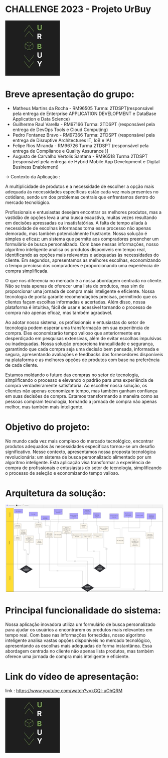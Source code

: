 # CHALLENGE  2023 - Projeto UrBuy

![ LOGO DO PROJETO ](documentacao/UrBuyLogo.jpeg)

# Breve apresentação do grupo: 
* Matheus Martins da Rocha - RM96505 Turma: 2TDSPT(responsável pela entrega de Enterprise APPLICATION DEVELOPMENT e DataBase Application e Data Science)
* Guilherme Raul Varella - RM97166 Turma: 2TDSPT (responsável pela entrega de DevOps Tools e Cloud Computing)
* Pedro Fontanez Bravo - RM97366 Turma: 2TDSPT (responsável pela entrega de Disruptive Architectures IT, IoB e IA)
* Felipe Rios Miranda - RM96726 Turma 2TDSPT (responsável pela entrega de Compliance e Quality Assurance )]
* Augusto de Carvalho Vertolis Santana - RM96518 Turma 2TDSPT (responsável pela entrega de Hybrid Mobile App Development e Digital Business Enablement)

-> Contexto da Aplicação :

A multiplicidade de produtos e a necessidade de escolher a opção mais adequada às
necessidades específicas estão cada vez mais presentes no cotidiano, sendo um dos problemas
centrais que enfrentamos dentro do mercado tecnológico.

Profissionais e entusiastas desejam encontrar os melhores produtos, mas a vastidão de
opções leva a uma busca exaustiva, muitas vezes resultando em decisões apressadas ou
insatisfatórias. A falta de tempo aliada à necessidade de escolhas informadas torna esse
processo não apenas demorado, mas também potencialmente frustrante. Nossa solução é
simples e eficaz: um sistema que permite aos compradores preencher um formulário de busca
personalizado. Com base nessas informações, nosso algoritmo inteligente analisa os produtos
disponíveis em tempo real, identificando as opções mais relevantes e adequadas às
necessidades do cliente. Em segundos, apresentamos as melhores escolhas, economizando o
tempo precioso dos compradores e proporcionando uma experiência de compra simplificada.

O que nos diferencia no mercado é a nossa abordagem centrada no cliente. Não se trata
apenas de oferecer uma lista de produtos, mas sim de proporcionar uma jornada de compra
mais inteligente e eficiente. Nossa tecnologia de ponta garante recomendações precisas,
permitindo que os clientes façam escolhas informadas e acertadas. Além disso, nossa
plataforma é intuitiva, fácil de usar e acessível tornando o processo de compra não apenas
eficaz, mas também agradável.

Ao adotar nosso sistema, os profissionais e entusiastas do setor de tecnologia podem esperar
uma transformação em sua experiência de compra. Eles economizarão tempo valioso que
anteriormente era desperdiçado em pesquisas extensivas, além de evitar escolhas impulsivas
ou inadequadas. Nossa solução proporciona tranquilidade e segurança, garantindo que cada
compra seja uma decisão bem pensada, informada e segura, apresentando avaliações e
feedbacks dos fornecedores disponíveis na plataforma e as melhores opções de produtos com
base na preferência de cada cliente.

Estamos moldando o futuro das compras no setor de tecnologia, simplificando o processo e
elevando o padrão para uma experiência de compra verdadeiramente satisfatória. Ao escolher
nossa solução, os clientes não apenas economizam tempo, mas também ganham confiança em
suas decisões de compra. Estamos transformando a maneira como as pessoas compram
tecnologia, tornando a jornada de compra não apenas melhor, mas também mais inteligente.


# Objetivo do projeto: 

No mundo cada vez mais complexo do mercado tecnológico, encontrar produtos adequados às necessidades específicas tornou-se um desafio significativo. Nesse contexto, apresentamos nossa proposta tecnológica revolucionária: um sistema de busca personalizado alimentado por um algoritmo inteligente. Esta aplicação visa transformar a experiência de compra de profissionais e entusiastas do setor de tecnologia, simplificando o processo de seleção e economizando tempo valioso.

# Arquitetura da solução:
![ PROTÓTIPO ](documentacao/Arquitetura.jpeg)

# Principal funcionalidade do sistema: 

Nossa aplicação inovadora utiliza um formulário de busca personalizado para ajudar os usuários a encontrarem os produtos mais relevantes em tempo real. Com base nas informações fornecidas, nosso algoritmo inteligente analisa vastas opções disponíveis no mercado tecnológico, apresentando as escolhas mais adequadas de forma instantânea. Essa abordagem centrada no cliente não apenas lista produtos, mas também oferece uma jornada de compra mais inteligente e eficiente.

# Link do vídeo de apresentação:

link : https://www.youtube.com/watch?v=kGQI-uOhQRM

![ LOGO DO PROJETO ](documentacao/UrBuyLogo.jpeg)


